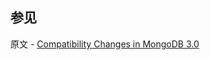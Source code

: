 ## 参见

原文 - [Compatibility Changes in MongoDB 3.0]( https://docs.mongodb.com/manual/release-notes/3.0-compatibility/ )


